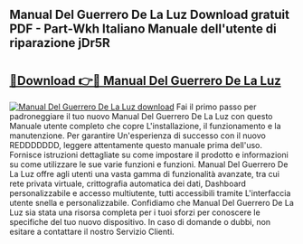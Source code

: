 ## Manual Del Guerrero De La Luz Download gratuit PDF - Part-Wkh Italiano Manuale dell'utente di riparazione jDr5R

# <h2><a href="http://dfcyji.blite.top/?on=Manual+Del+Guerrero+De+La+Luz">🔗Download 👉🔴 Manual Del Guerrero De La Luz</a></h2>

[![Manual Del Guerrero De La Luz download](https://i.imgur.com/lujVjoI.png)](http://dfcyji.blite.top/?on=Manual+Del+Guerrero+De+La+Luz)
Fai il primo passo per padroneggiare il tuo nuovo Manual Del Guerrero De La Luz con questo Manuale utente completo che copre L'installazione, il funzionamento e la manutenzione. Per garantire Un'esperienza di successo con il nuovo REDDDDDDD, leggere attentamente questo manuale prima dell'uso. Fornisce istruzioni dettagliate su come impostare il prodotto e informazioni su come utilizzare le sue varie funzioni e funzioni. Manual Del Guerrero De La Luz offre agli utenti una vasta gamma di funzionalità avanzate, tra cui rete privata virtuale, crittografia automatica dei dati, Dashboard personalizzabile e accesso multiutente, tutti accessibili tramite L'interfaccia utente snella e personalizzabile. Confidiamo che Manual Del Guerrero De La Luz sia stata una risorsa completa per i tuoi sforzi per conoscere le specifiche del tuo nuovo dispositivo. In caso di domande o dubbi, non esitare a contattare il nostro Servizio Clienti.
